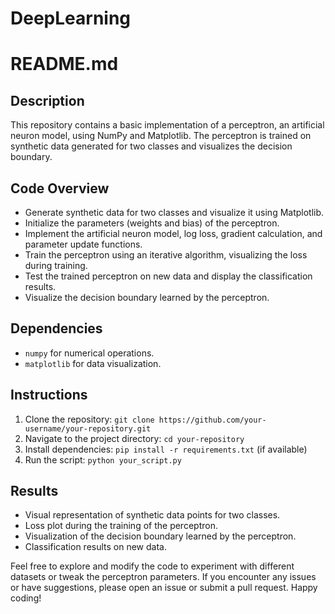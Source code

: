 # DeepLearning
 
# README.md

## Description
This repository contains a basic implementation of a perceptron, an artificial neuron model, using NumPy and Matplotlib. The perceptron is trained on synthetic data generated for two classes and visualizes the decision boundary.

## Code Overview
- Generate synthetic data for two classes and visualize it using Matplotlib.
- Initialize the parameters (weights and bias) of the perceptron.
- Implement the artificial neuron model, log loss, gradient calculation, and parameter update functions.
- Train the perceptron using an iterative algorithm, visualizing the loss during training.
- Test the trained perceptron on new data and display the classification results.
- Visualize the decision boundary learned by the perceptron.

## Dependencies
- `numpy` for numerical operations.
- `matplotlib` for data visualization.

## Instructions
1. Clone the repository: `git clone https://github.com/your-username/your-repository.git`
2. Navigate to the project directory: `cd your-repository`
3. Install dependencies: `pip install -r requirements.txt` (if available)
4. Run the script: `python your_script.py`

## Results
- Visual representation of synthetic data points for two classes.
- Loss plot during the training of the perceptron.
- Visualization of the decision boundary learned by the perceptron.
- Classification results on new data.

Feel free to explore and modify the code to experiment with different datasets or tweak the perceptron parameters. If you encounter any issues or have suggestions, please open an issue or submit a pull request. Happy coding!
